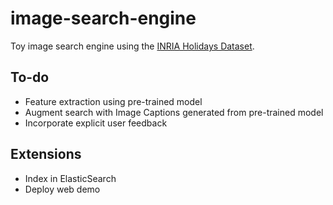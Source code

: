 # image-search-engine
Toy image search engine using the [INRIA Holidays Dataset](http://lear.inrialpes.fr/~jegou/data.php#holidays). 

To-do
-----
- Feature extraction using pre-trained model
- Augment search with Image Captions generated from pre-trained model
- Incorporate explicit user feedback

Extensions
----------
- Index in ElasticSearch
- Deploy web demo
